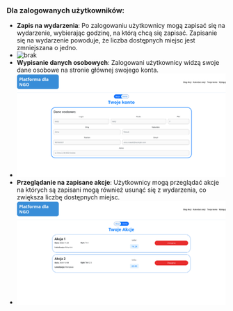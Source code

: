 ### Dla zalogowanych użytkowników:
- **Zapis na wydarzenia**: Po zalogowaniu użytkownicy mogą zapisać się na wydarzenie, wybierając godzinę, na którą chcą się zapisać. Zapisanie się na wydarzenie powoduje, że liczba dostępnych miejsc jest zmniejszana o jedno.
- ![brak](uzytkownik-szczegoly-ackji.png)
- **Wypisanie danych osobowych**: Zalogowani użytkownicy widzą swoje dane osobowe na stronie głównej swojego konta.
- ![brak](uzytkownik-konto.png)
- **Przeglądanie na zapisane akcje**: Użytkownicy mogą przeglądać akcje na których są zapisani mogą również usunąć się z wydarzenia, co zwiększa liczbę dostępnych miejsc.
- ![brak](uzytkownik-akcje.png)

